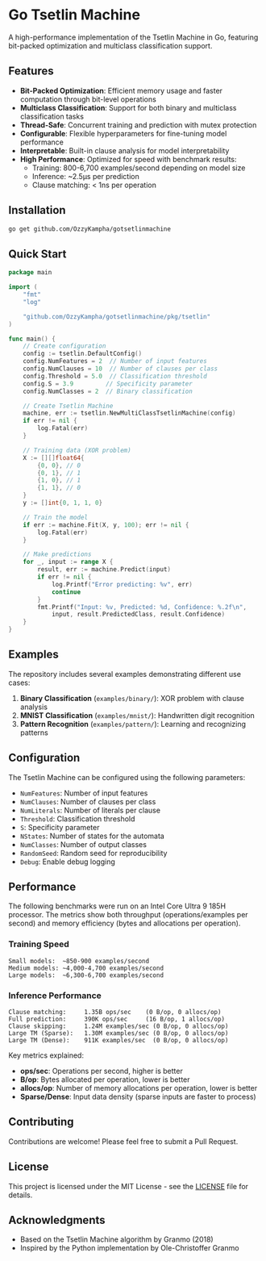 # Go Tsetlin Machine

A high-performance implementation of the Tsetlin Machine in Go, featuring bit-packed optimization and multiclass classification support.

## Features

- **Bit-Packed Optimization**: Efficient memory usage and faster computation through bit-level operations
- **Multiclass Classification**: Support for both binary and multiclass classification tasks
- **Thread-Safe**: Concurrent training and prediction with mutex protection
- **Configurable**: Flexible hyperparameters for fine-tuning model performance
- **Interpretable**: Built-in clause analysis for model interpretability
- **High Performance**: Optimized for speed with benchmark results:
  - Training: 800-6,700 examples/second depending on model size
  - Inference: ~2.5µs per prediction
  - Clause matching: < 1ns per operation

## Installation

```bash
go get github.com/OzzyKampha/gotsetlinmachine
```

## Quick Start

```go
package main

import (
    "fmt"
    "log"

    "github.com/OzzyKampha/gotsetlinmachine/pkg/tsetlin"
)

func main() {
    // Create configuration
    config := tsetlin.DefaultConfig()
    config.NumFeatures = 2  // Number of input features
    config.NumClauses = 10  // Number of clauses per class
    config.Threshold = 5.0  // Classification threshold
    config.S = 3.9         // Specificity parameter
    config.NumClasses = 2  // Binary classification

    // Create Tsetlin Machine
    machine, err := tsetlin.NewMultiClassTsetlinMachine(config)
    if err != nil {
        log.Fatal(err)
    }

    // Training data (XOR problem)
    X := [][]float64{
        {0, 0}, // 0
        {0, 1}, // 1
        {1, 0}, // 1
        {1, 1}, // 0
    }
    y := []int{0, 1, 1, 0}

    // Train the model
    if err := machine.Fit(X, y, 100); err != nil {
        log.Fatal(err)
    }

    // Make predictions
    for _, input := range X {
        result, err := machine.Predict(input)
        if err != nil {
            log.Printf("Error predicting: %v", err)
            continue
        }
        fmt.Printf("Input: %v, Predicted: %d, Confidence: %.2f\n",
            input, result.PredictedClass, result.Confidence)
    }
}
```

## Examples

The repository includes several examples demonstrating different use cases:

1. **Binary Classification** (`examples/binary/`): XOR problem with clause analysis
2. **MNIST Classification** (`examples/mnist/`): Handwritten digit recognition
3. **Pattern Recognition** (`examples/pattern/`): Learning and recognizing patterns

## Configuration

The Tsetlin Machine can be configured using the following parameters:

- `NumFeatures`: Number of input features
- `NumClauses`: Number of clauses per class
- `NumLiterals`: Number of literals per clause
- `Threshold`: Classification threshold
- `S`: Specificity parameter
- `NStates`: Number of states for the automata
- `NumClasses`: Number of output classes
- `RandomSeed`: Random seed for reproducibility
- `Debug`: Enable debug logging

## Performance

The following benchmarks were run on an Intel Core Ultra 9 185H processor. The metrics show both throughput (operations/examples per second) and memory efficiency (bytes and allocations per operation).

### Training Speed
```
Small models:  ~850-900 examples/second
Medium models: ~4,000-4,700 examples/second
Large models:  ~6,300-6,700 examples/second
```

### Inference Performance
```
Clause matching:     1.35B ops/sec    (0 B/op, 0 allocs/op)
Full prediction:     390K ops/sec     (16 B/op, 1 allocs/op)
Clause skipping:     1.24M examples/sec (0 B/op, 0 allocs/op)
Large TM (Sparse):   1.30M examples/sec (0 B/op, 0 allocs/op)
Large TM (Dense):    911K examples/sec  (0 B/op, 0 allocs/op)
```

Key metrics explained:
- **ops/sec**: Operations per second, higher is better
- **B/op**: Bytes allocated per operation, lower is better
- **allocs/op**: Number of memory allocations per operation, lower is better
- **Sparse/Dense**: Input data density (sparse inputs are faster to process)

## Contributing

Contributions are welcome! Please feel free to submit a Pull Request.

## License

This project is licensed under the MIT License - see the [LICENSE](LICENSE) file for details.

## Acknowledgments

- Based on the Tsetlin Machine algorithm by Granmo (2018)
- Inspired by the Python implementation by Ole-Christoffer Granmo 